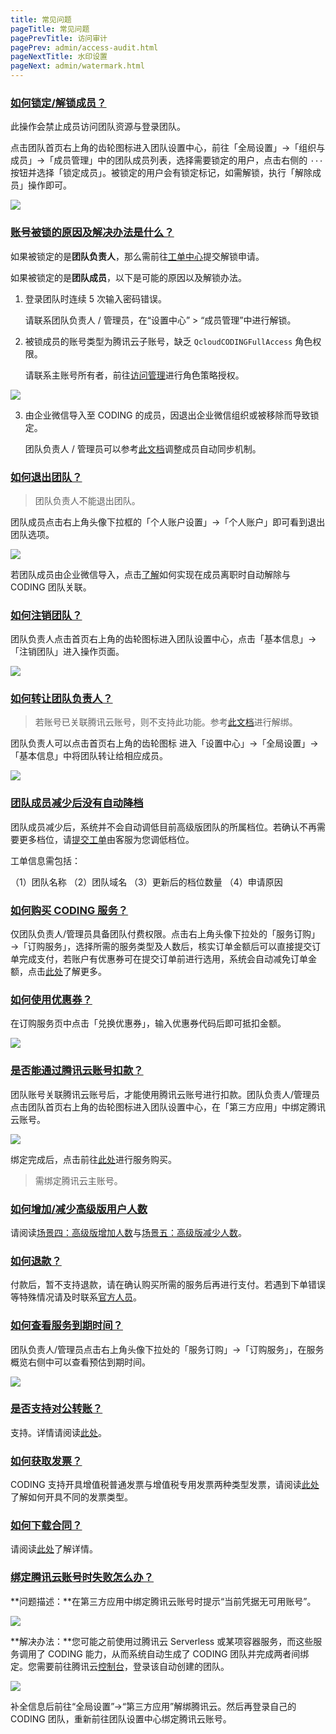 ```yaml
---
title: 常见问题
pageTitle: 常见问题
pagePrevTitle: 访问审计
pagePrev: admin/access-audit.html
pageNextTitle: 水印设置
pageNext: admin/watermark.html
---
```


### [如何锁定/解锁成员？](#how-to-lock)

此操作会禁止成员访问团队资源与登录团队。

点击团队首页右上角的齿轮图标进入团队设置中心，前往「全局设置」->「组织与成员」->「成员管理」中的团队成员列表，选择需要锁定的用户，点击右侧的 `···` 按钮并选择「锁定成员」。被锁定的用户会有锁定标记，如需解锁，执行「解除成员」操作即可。

![](https://help-assets.codehub.cn/enterprise/20210719170609.png)

### [账号被锁的原因及解决办法是什么？](#why-blocked)

如果被锁定的是**团队负责人**，那么需前往[工单中心](https://e.coding.net/signin?redirect=/workorder)提交解锁申请。

如果被锁定的是**团队成员**，以下是可能的原因以及解锁办法。

1.  登录团队时连续 5 次输入密码错误。

    请联系团队负责人 / 管理员，在“设置中心” > “成员管理”中进行解锁。

2.  被锁成员的账号类型为腾讯云子账号，缺乏 `QcloudCODINGFullAccess` 角色权限。

    请联系主账号所有者，前往[访问管理](https://console.cloud.tencent.com/cam)进行角色策略授权。

![](https://help-assets.codehub.cn/enterprise/20220318110207.png)

3.  由企业微信导入至 CODING 的成员，因退出企业微信组织或被移除而导致锁定。

    团队负责人 / 管理员可以参考[此文档](https://help.coding.net/docs/admin/member/wecom.html#sync)调整成员自动同步机制。

### [如何退出团队？](#exit-team)

> 团队负责人不能退出团队。

团队成员点击右上角头像下拉框的「个人账户设置」→「个人账户」即可看到退出团队选项。

![](https://help-assets.codehub.cn/enterprise/20211203152557.png)

若团队成员由企业微信导入，点击[了解](/docs/admin/member/wecom.html#sync)如何实现在成员离职时自动解除与 CODING 团队关联。

### [如何注销团队？](#logout)

团队负责人点击首页右上角的齿轮图标进入团队设置中心，点击「基本信息」→「注销团队」进入操作页面。

![](https://help-assets.codehub.cn/enterprise/20211203153456.png)

### [如何转让团队负责人？](#transfer-team-owner)

> 若账号已关联腾讯云账号，则不支持此功能。参考[此文档](/docs/admin/service-integration/cloud.html#unbind)进行解绑。

团队负责人可以点击首页右上角的齿轮图标 进入「设置中心」->「全局设置」->「基本信息」中将团队转让给相应成员。

![](https://help-assets.codehub.cn/enterprise/20210929151710.png)

### [团队成员减少后没有自动降档](#auto-downshift)

团队成员减少后，系统并不会自动调低目前高级版团队的所属档位。若确认不再需要更多档位，请[提交工单](https://e.coding.net/signin?redirect=/workorder)由客服为您调低档位。

工单信息需包括：

（1）团队名称
（2）团队域名
（3）更新后的档位数量
（4）申请原因

### [如何购买 CODING 服务？](#q1)

仅团队负责人/管理员具备团队付费权限。点击右上角头像下拉处的「服务订购」→「订购服务」，选择所需的服务类型及人数后，核实订单金额后可以直接提交订单完成支付，若账户有优惠券可在提交订单前进行选用，系统会自动减免订单金额，点击[此处](/docs/admin/pay/price.html#scenes-1)了解更多。

### [如何使用优惠券？](#q2)

在订购服务页中点击「兑换优惠券」，输入优惠券代码后即可抵扣金额。

![](https://help-assets.codehub.cn/enterprise/20211119172450.png)

### [是否能通过腾讯云账号扣款？](#q3)

团队账号关联腾讯云账号后，才能使用腾讯云账号进行扣款。团队负责人/管理员点击团队首页右上角的齿轮图标进入团队设置中心，在「第三方应用」中绑定腾讯云账号。

![](https://help-assets.codehub.cn/enterprise/20211119173901.png)

绑定完成后，点击前往[此处](https://buy.cloud.tencent.com/coding)进行服务购买。

> 需绑定腾讯云主账号。

### [如何增加/减少高级版用户人数](#q4)

请阅读[场景四：高级版增加人数](/docs/admin/pay/price.html#scenes-4)与[场景五：高级版减少人数](/docs/admin/pay/price.html#scenes-5)。

### [如何退款？](#q5)

付款后，暂不支持退款，请在确认购买所需的服务后再进行支付。若遇到下单错误等特殊情况请及时联系[官方人员](https://e.coding.net/signin?redirect=/workorder)。

### [如何查看服务到期时间？](#q6)

团队负责人/管理员点击右上角头像下拉处的「服务订购」→「订购服务」，在服务概览右侧中可以查看预估到期时间。

![](https://help-assets.codehub.cn/enterprise/20211119155804.png)

### [是否支持对公转账？](#q7)

支持。详情请阅读[此处](/docs/admin/pay/price.html#pay)。

### [如何获取发票？](#q8)

CODING 支持开具增值税普通发票与增值税专用发票两种类型发票，请阅读[此处](/docs/admin/pay/invoice.html#manage)了解如何开具不同的发票类型。

### [如何下载合同？](#q9)

请阅读[此处](/docs/admin/pay/invoice.md#contract)了解详情。

### [绑定腾讯云账号时失败怎么办？](#q10)

**问题描述：**在第三方应用中绑定腾讯云账号时提示“当前凭据无可用账号”。

![](https://help-assets.codehub.cn/enterprise/20220616162453.png)

**解决办法：**您可能之前使用过腾讯云 Serverless 或某项容器服务，而这些服务调用了 CODING 能力，从而系统自动生成了 CODING 团队并完成两者间绑定。您需要前往腾讯云[控制台](https://console.cloud.tencent.com/coding)，登录该自动创建的团队。

![](https://help-assets.codehub.cn/enterprise/20220616164309.png)

补全信息后前往“全局设置”→“第三方应用”解绑腾讯云。然后再登录自己的 CODING 团队，重新前往团队设置中心绑定腾讯云账号。
